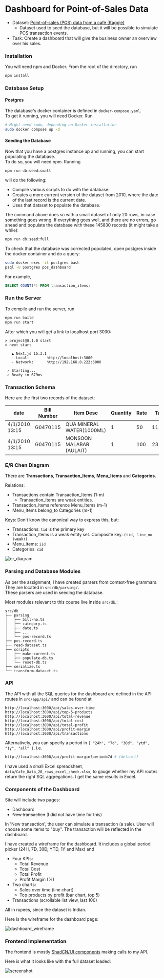 # Dashboard for Point-of-Sales Data

- Dataset: [Point-of-sales (POS) data from a café (Kaggle)](https://www.kaggle.com/datasets/ankitverma2010/cafe-data)
  - Dataset used to seed the database, but it will be possible to simulate POS transaction events.
- Task: Create a dashboard that will give the business owner an overview over his sales.

### Installation

You will need npm and Docker. From the root of the directory, run

```bash
npm install
```

### Database Setup

#### Postgres

The database's docker container is defined in `docker-compose.yaml`. \
To get it running, you will need Docker. Run

```bash
# Might need sudo, depending on Docker installation
sudo docker compose up -d
```

#### Seeding the Database

Now that you have a postgres instance up and running, you can start populating the database. \
To do so, you will need npm. Running

```bash
npm run db:seed:small
```

will do the following:
- Compile various scripts to do with the database.
- Creates a more current version of the dataset from 2010, where the date of the last record is the current date.
- Uses that dataset to populate the database.

The command above does so with a small dataset of only 20 rows, in case something goes wrong. If everything goes well, and there are no errors, go ahead and populate the database with these 145830 records (it might take a while):

```bash
npm run db:seed:full
```

To check that the database was corrected populated, open postgres inside the docker container and do a query:

```bash
sudo docker exec -it postgres bash
psql -U postgres pos_dashboard
```

For example,

```sql
SELECT COUNT(*) FROM transaction_items;
```

### Run the Server

To compile and run the server, run

```bash
npm run build
npm run start
```

After which you will get a link to localhost port 3000:

```
> project@0.1.0 start
> next start

   ▲ Next.js 15.3.1
   - Local:        http://localhost:3000
   - Network:      http://192.168.0.222:3000

 ✓ Starting...
 ✓ Ready in 679ms
```

### Transaction Schema

Here are the first two records of the dataset:

| date           | Bill Number | Item Desc                 | Quantity | Rate | Tax   | Discount | Total  | Category |
| -------------- | ----------- | ------------------------- | -------- | ---- | ----- | -------- | ------ | -------- |
| 4/1/2010 13:15 | G0470115    | QUA MINERAL WATER(1000ML) | 1        | 50   | 11.88 | 0        | 61.88  | BEVERAGE |
| 4/1/2010 13:15 | G0470115    | MONSOON MALABAR (AULAIT)  | 1        | 100  | 23.75 | 0        | 123.75 | BEVERAGE |

### E/R Chen Diagram

There are **Transactions**, **Transaction_Items**, **Menu_Items** and **Categories**.

Relations:

- Transactions contain Transaction_Items (1-m)
  - Transaction_Items are weak entities.
- Transaction_Items reference Menu_Items (m-1)
- Menu_Items belong_to Categories (m-1)

Keys:
Don't know the canonical way to express this, but:

- Transactions: `tid` is the primary key
- Transaction_Items is a weak entity set. Composite key: `(tid, line_no (weak))`
- Menu_Items: `iid`
- Categories: `cid`

![er_diagram](readme/dis_project_ER_ver_2.drawio.png)

### Parsing and Database Modules

As per the assignment, I have created parsers from context-free grammars. They are located in `src/db/parsing/`. \
These parsers are used in seeding the database.

Most modules relevant to this course live inside `src/db`.:

```
src/db
├── parsing
│   ├── bill-no.ts
│   ├── category.ts
│   ├── date.ts
│   ├── ...
│   └── pos-record.ts
├── pos-record.ts
├── read-dataset.ts
├── scripts
│   ├── make-current.ts
│   ├── populate-db.ts
│   └── reset-db.ts
├── serialize.ts
└── transform-dataset.ts
```

### API

The API with all the SQL queries for the dashboard are defined in the API routes in `src/app/api/` and can be found at

```
http://localhost:3000/api/sales-over-time
http://localhost:3000/api/top-5-products
http://localhost:3000/api/total-revenue
http://localhost:3000/api/total-cost
http://localhost:3000/api/total-profit
http://localhost:3000/api/profit-margin
http://localhost:3000/api/transactions
```

Alternatively, you can specify a period in `{ "24h", "7d", "30d", "ytd", "1y", "all" }`, i.e.

```bash
http://localhost:3000/api/profit-margin?period=7d # (default)
```

I have used a small Excel spreadsheet, `data/Cafe_Data_20_rows_excel_check.xlsx`, to gauge whether my API routes return the right SQL aggregations. I get the same results in Excel.

### Components of the Dashboard

Site will include two pages:

- Dashboard
- ~~New transaction~~ (I did not have time for this)

In 'New transaction', the user can simulate a transaction (a sale). User will choose some items to "buy". The transaction will be reflected in the dashboard.

I have created a wireframe for the dashboard.
It includes a global period picker (24H, 7D, 30D, YTD, 1Y and Max) and

- Four KPIs:
  - Total Revenue
  - Total Cost
  - Total Profit
  - Profit Margin (%)
- Two charts:
  - Sales over time (line chart)
  - Top products by profit (bar chart, top 5)
- Transactions (scrollable list view, last 100)

All in rupees, since the dataset is Indian.

Here is the wireframe for the dashboard page:

![dashboard_wireframe](readme/dashboard_wireframe.jpg)

### Frontend Implementation

The frontend is mostly [ShadCN/UI components](https://ui.shadcn.com/) making calls to my API.

Here is what it looks like with the full dataset loaded:

![screenshot](readme/screenshot.png)
